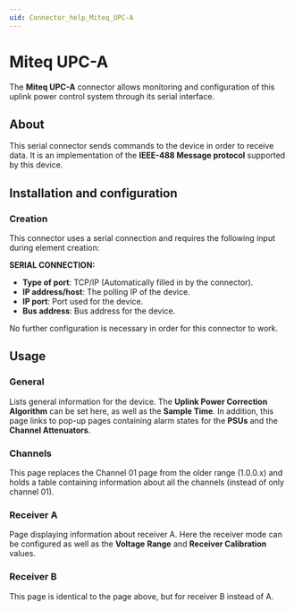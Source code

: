 ```yaml
---
uid: Connector_help_Miteq_UPC-A
---
```


# Miteq UPC-A

The **Miteq UPC-A** connector allows monitoring and configuration of this uplink power control system through its serial interface.

## About

This serial connector sends commands to the device in order to receive data. It is an implementation of the **IEEE-488 Message protocol** supported by this device.

## Installation and configuration

### Creation

This connector uses a serial connection and requires the following input during element creation:

**SERIAL CONNECTION:**

- **Type of port**: TCP/IP (Automatically filled in by the connector).
- **IP address/host**: The polling IP of the device.
- **IP port**: Port used for the device.
- **Bus address**: Bus address for the device.

No further configuration is necessary in order for this connector to work.

## Usage

### General

Lists general information for the device. The **Uplink Power Correction Algorithm** can be set here, as well as the **Sample Time**.
In addition, this page links to pop-up pages containing alarm states for the **PSUs** and the **Channel Attenuators**.

### Channels

This page replaces the Channel 01 page from the older range (1.0.0.x) and holds a table containing information about all the channels (instead of only channel 01).

### Receiver A

Page displaying information about receiver A. Here the receiver mode can be configured as well as the **Voltage** **Range** and **Receiver Calibration** values.

### Receiver B

This page is identical to the page above, but for receiver B instead of A.
